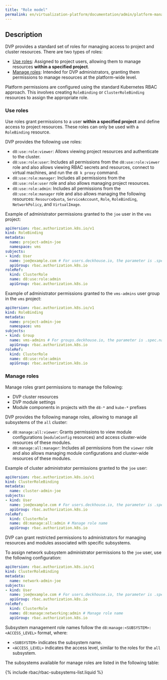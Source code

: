 ```yaml
---
title: "Role model"
permalink: en/virtualization-platform/documentation/admin/platform-management/access-control/role-model.html
---
```


## Description

DVP provides a standard set of roles for managing access to project and cluster resources.
There are two types of roles:

- [Use roles](#use-roles): Assigned to project users, allowing them to manage resources **within a specified project**.
- [Manage roles](#manage-roles): Intended for DVP administrators, granting them permissions to manage resources at the platform-wide level.

Platform permissions are configured using the standard Kubernetes RBAC approach.
This involves creating `RoleBinding` or `ClusterRoleBinding` resources to assign the appropriate role.

### Use roles

Use roles grant permissions to a user **within a specified project** and define access to project resources.
These roles can only be used with a `RoleBinding` resource.

DVP provides the following use roles:

- `d8:use:role:viewer`: Allows viewing project resources and authenticate to the cluster.
- `d8:use:role:user`: Includes all permissions from the `d8:use:role:viewer` role
    and also allows viewing RBAC secrets and resources, connect to virtual machines, and run the `d8 k proxy` command.
- `d8:use:role:manager`: Includes all permissions from the `d8:use:role:user` role
    and also allows managing project resources.
- `d8:use:role:admin`: Includes all permissions from the `d8:use:role:manager` role
    and also allows managing the following resources:
    `ResourceQuota`, `ServiceAccount`, `Role`, `RoleBinding`, `NetworkPolicy`, and `VirtualImage`.

Example of administrator permissions granted to the `joe` user in the `vms` project:

```yaml
apiVersion: rbac.authorization.k8s.io/v1
kind: RoleBinding
metadata:
  name: project-admin-joe
  namespace: vms
subjects:
- kind: User
  name: joe@example.com # For users.deckhouse.io, the parameter is .spec.email
  apiGroup: rbac.authorization.k8s.io
roleRef:
  kind: ClusterRole
  name: d8:use:role:admin
  apiGroup: rbac.authorization.k8s.io
```

Example of administrator permissions granted to the `vms-admins` user group in the `vms` project:

```yaml
apiVersion: rbac.authorization.k8s.io/v1
kind: RoleBinding
metadata:
  name: project-admin-joe
  namespace: vms
subjects:
- kind: Group
  name: vms-admins # For groups.deckhouse.io, the parameter is .spec.name
  apiGroup: rbac.authorization.k8s.io
roleRef:
  kind: ClusterRole
  name: d8:use:role:admin
  apiGroup: rbac.authorization.k8s.io
```

### Manage roles

Manage roles grant permissions to manage the following:

- DVP cluster resources
- DVP module settings
- Module components in projects with the `d8-*` and `kube-*` prefixes

DVP provides the following manage roles, allowing to manage all subsystems of the `all` cluster:

- `d8:manage:all:viewer`: Grants permissions to view module configurations (`moduleConfig` resources)
    and access cluster-wide resources of these modules.
- `d8:manage:all:manager`: Includes all permissions from the `viewer` role
    and also allows managing module configurations and cluster-wide resources of these modules.

Example of cluster administrator permissions granted to the `joe` user:

```yaml
apiVersion: rbac.authorization.k8s.io/v1
kind: ClusterRoleBinding
metadata:
  name: cluster-admin-joe
subjects:
- kind: User
  name: joe@example.com # For users.deckhouse.io, the parameter is .spec.email
  apiGroup: rbac.authorization.k8s.io
roleRef:
  kind: ClusterRole
  name: d8:manage:all:admin # Manage role name
  apiGroup: rbac.authorization.k8s.io
```

DVP can grant restricted permissions to administrators for managing resources and modules associated with specific subsystems.

To assign network subsystem administrator permissions to the `joe` user, use the following configuration:

```yaml
apiVersion: rbac.authorization.k8s.io/v1
kind: ClusterRoleBinding
metadata:
  name: network-admin-joe
subjects:
- kind: User
  name: joe@example.com # For users.deckhouse.io, the parameter is .spec.email
  apiGroup: rbac.authorization.k8s.io
roleRef:
  kind: ClusterRole
  name: d8:manage:networking:admin # Manage role name
  apiGroup: rbac.authorization.k8s.io
```

Subsystem management role names follow the `d8:manage:<SUBSYSTEM>:<ACCESS_LEVEL>` format, where:

- `<SUBSYSTEM>` indicates the subsystem name.
- `<ACCESS_LEVEL>` indicates the access level, similar to the roles for the `all` subsystem.

The subsystems available for manage roles are listed in the following table:

{% include rbac/rbac-subsystems-list.liquid %}
